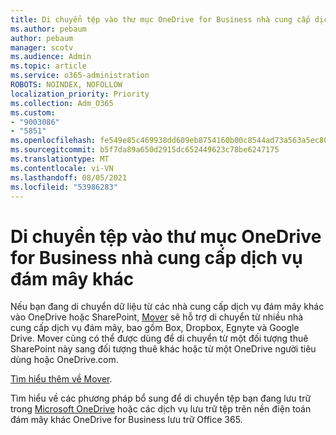 ```yaml
---
title: Di chuyển tệp vào thư mục OneDrive for Business nhà cung cấp dịch vụ đám mây khác
ms.author: pebaum
author: pebaum
manager: scotv
ms.audience: Admin
ms.topic: article
ms.service: o365-administration
ROBOTS: NOINDEX, NOFOLLOW
localization_priority: Priority
ms.collection: Adm_O365
ms.custom:
- "9003086"
- "5851"
ms.openlocfilehash: fe549e85c469938dd609eb8754160b00c8544ad73a563a5ec80a918ceec508c6
ms.sourcegitcommit: b5f7da89a650d2915dc652449623c78be6247175
ms.translationtype: MT
ms.contentlocale: vi-VN
ms.lasthandoff: 08/05/2021
ms.locfileid: "53986283"
---
```

# <a name="move-files-into-onedrive-for-business-from-another-cloud-provider"></a>Di chuyển tệp vào thư mục OneDrive for Business nhà cung cấp dịch vụ đám mây khác

Nếu bạn đang di chuyển dữ liệu từ các nhà cung cấp dịch vụ đám mây khác vào OneDrive hoặc SharePoint, [Mover](https://go.microsoft.com/fwlink/?linkid=2132453) sẽ hỗ trợ di chuyển từ nhiều nhà cung cấp dịch vụ đám mây, bao gồm Box, Dropbox, Egnyte và Google Drive. Mover cũng có thể được dùng để di chuyển từ một đối tượng thuê SharePoint này sang đối tượng thuê khác hoặc từ một OneDrive người tiêu dùng hoặc OneDrive.com.

[Tìm hiểu thêm về Mover](https://go.microsoft.com/fwlink/?linkid=2132453).

Tìm hiểu về các phương pháp bổ sung để di chuyển tệp bạn đang lưu trữ trong [Microsoft OneDrive](https://support.microsoft.com/office/7fb28cad-7e25-451f-8b4b-2d1a71e5c0e9) hoặc các dịch vụ lưu trữ tệp trên nền điện toán đám mây khác OneDrive for Business lưu trữ Office 365.
